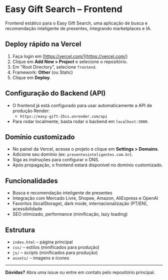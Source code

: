 # Easy Gift Search – Frontend

Frontend estático para o Easy Gift Search, uma aplicação de busca e recomendação inteligente de presentes, integrando marketplaces e IA.

## Deploy rápido na Vercel

1. Faça login em [https://vercel.com/](https://vercel.com/)
2. Clique em **Add New > Project** e selecione o repositório.
3. Em "Root Directory", selecione `frontend`.
4. Framework: **Other** (ou Static)
5. Clique em **Deploy**.

## Configuração do Backend (API)
- O frontend já está configurado para usar automaticamente a API de produção Render:
  - `https://easy-gift-35cs.onrender.com/api`
- Para rodar localmente, basta rodar o backend em `localhost:3000`.

## Domínio customizado
- No painel da Vercel, acesse o projeto e clique em **Settings > Domains**.
- Adicione seu domínio (ex: `presentesinteligentes.com.br`).
- Siga as instruções para configurar o DNS.
- Após propagação, o frontend estará disponível no domínio customizado.

## Funcionalidades
- Busca e recomendação inteligente de presentes
- Integração com Mercado Livre, Shopee, Amazon, AliExpress e OpenAI
- Favoritos (localStorage), dark mode, internacionalização (PT/EN), acessibilidade
- SEO otimizado, performance (minificação, lazy loading)

## Estrutura
- `index.html` – página principal
- `css/` – estilos (minificados para produção)
- `js/` – scripts (minificados para produção)
- `assets/` – imagens e ícones

---

**Dúvidas?**
Abra uma issue ou entre em contato pelo repositório principal.
